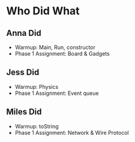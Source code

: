# Who Did What

## Anna Did
* Warmup: Main, Run, constructor
* Phase 1 Assignment: Board & Gadgets

## Jess Did
* Warmup: Physics
* Phase 1 Assignment: Event queue

## Miles Did
* Warmup: toString
* Phase 1 Assignment: Network & Wire Protocol

